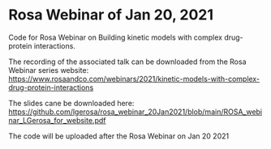 # Rosa Webinar of Jan 20, 2021
Code for Rosa Webinar on Building kinetic models with complex drug-protein interactions.

The recording of the associated talk can be downloaded from the Rosa Webinar series website: https://www.rosaandco.com/webinars/2021/kinetic-models-with-complex-drug-protein-interactions

The slides cane be downloaded here: 
https://github.com/lgerosa/rosa_webinar_20Jan2021/blob/main/ROSA_webinar_LGerosa_for_website.pdf

The code will be uploaded after the Rosa Webinar on Jan 20 2021

